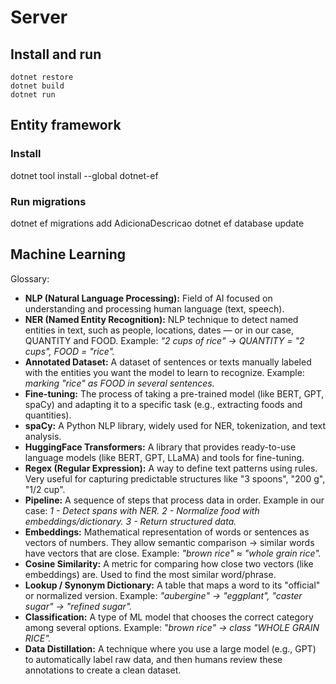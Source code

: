 # Server

## Install and run

```
dotnet restore
dotnet build
dotnet run
```

## Entity framework

### Install

dotnet tool install --global dotnet-ef

### Run migrations

dotnet ef migrations add AdicionaDescricao
dotnet ef database update

## Machine Learning

Glossary:

- **NLP (Natural Language Processing):** Field of AI focused on understanding and processing human language (text, speech).
- **NER (Named Entity Recognition):** NLP technique to detect named entities in text, such as people, locations, dates — or in our case, QUANTITY and FOOD. Example: _"2 cups of rice" → QUANTITY = "2 cups", FOOD = "rice"._
- **Annotated Dataset:** A dataset of sentences or texts manually labeled with the entities you want the model to learn to recognize. Example: _marking "rice" as FOOD in several sentences._
- **Fine-tuning:** The process of taking a pre-trained model (like BERT, GPT, spaCy) and adapting it to a specific task (e.g., extracting foods and quantities).
- **spaCy:** A Python NLP library, widely used for NER, tokenization, and text analysis.
- **HuggingFace Transformers:** A library that provides ready-to-use language models (like BERT, GPT, LLaMA) and tools for fine-tuning.
- **Regex (Regular Expression):** A way to define text patterns using rules. Very useful for capturing predictable structures like "3 spoons", "200 g", "1/2 cup".
- **Pipeline:** A sequence of steps that process data in order. Example in our case: _1 - Detect spans with NER. 2 - Normalize food with embeddings/dictionary. 3 - Return structured data._
- **Embeddings:** Mathematical representation of words or sentences as vectors of numbers. They allow semantic comparison → similar words have vectors that are close. Example: _"brown rice" ≈ "whole grain rice"._
- **Cosine Similarity:** A metric for comparing how close two vectors (like embeddings) are. Used to find the most similar word/phrase.
- **Lookup / Synonym Dictionary:** A table that maps a word to its "official" or normalized version. Example: _"aubergine" → "eggplant", "caster sugar" → "refined sugar"._
- **Classification:** A type of ML model that chooses the correct category among several options. Example: _"brown rice" → class "WHOLE GRAIN RICE"._
- **Data Distillation:** A technique where you use a large model (e.g., GPT) to automatically label raw data, and then humans review these annotations to create a clean dataset.
